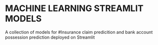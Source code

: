 # MACHINE LEARNING STREAMLIT MODELS

A collection of models for #Insurance claim predicition and bank account possession prediction deployed on Streamlit
